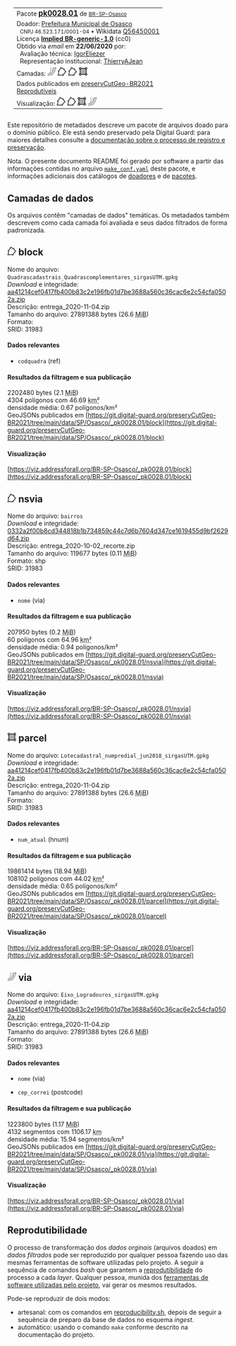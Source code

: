 <aside>
<table align="right" style="padding: 1em">
<tr><td>Pacote <a target="_git" title="link canônico para o git deste pacote" href="https://git.digital-guard.org/preserv-BR/blob/main/data/SP/Osasco/_pk0028.01"><big><b>pk0028.01</b></big></a> de <small><a target="_afacodes" title="Jurisdição" href="https://afa.codes/BR-SP-Osasco">BR-SP-Osasco</a></small>
</td></tr>
<tr><td>
Doador: <a rel="external" target="_doador" href="http://www.osasco.sp.gov.br/home">Prefeitura Municipal de Osasco</a>
<br/>&nbsp; <small>CNPJ 46.523.171/0001-04</small> • Wikidata <a rel="external" target="_doador" title="link descritor Wikidata do doador" href="https://www.wikidata.org/wiki/Q56450001">Q56450001</a></small><br/>
Licença <a rel="external" target="_doador" href="https://git.digital-guard.org/licenses/blob/master/reports/implied-br-generic-v1.md"><b>Implied BR-generic-1.0</b></a> (cc0)<br/>
Obtido via <i>email</i> em <b>22/06/2020</b> por:
<br/>&nbsp; Avaliação técnica: <a rel="external" target="_gitPerson" title="usuário Git" href="https://github.com/IgorEliezer">IgorEliezer</a>
<br/>&nbsp; Representação institucional: <a rel="external" target="_gitPerson" title="usuário Git" href="https://github.com/ThierryAJean">ThierryAJean</a><br/>
</td></tr>
<tr><td>Camadas: <a title="via" href="#-via"><img src="https://raw.githubusercontent.com/digital-guard/preserv/main/docs/assets/layerIcon-via.png" alt="via" width="20"/></a> <a title="block" href="#-block"><img src="https://raw.githubusercontent.com/digital-guard/preserv/main/docs/assets/layerIcon-block.png" alt="block" width="20"/></a> <a title="nsvia" href="#-nsvia"><img src="https://raw.githubusercontent.com/digital-guard/preserv/main/docs/assets/layerIcon-nsvia.png" alt="nsvia" width="20"/></a> <a title="parcel" href="#-parcel"><img src="https://raw.githubusercontent.com/digital-guard/preserv/main/docs/assets/layerIcon-parcel.png" alt="parcel" width="20"/></a> </td></tr>
<tr><td>Dados publicados em <a href="https://git.digital-guard.org/preservCutGeo-BR2021/tree/main/data/SP/Osasco/_pk0028.01">preservCutGeo-BR2021</a><br/><a href="#reprodutibilidade">Reprodutíveis</a></td></tr>
<tr><td>Visualização: <a title="block" href="https://viz.addressforall.org/BR-SP-Osasco/_pk0028.01/block"><img src="https://raw.githubusercontent.com/digital-guard/preserv/main/docs/assets/layerIcon-block.png" alt="block" width="20"/></a> <a title="nsvia" href="https://viz.addressforall.org/BR-SP-Osasco/_pk0028.01/nsvia"><img src="https://raw.githubusercontent.com/digital-guard/preserv/main/docs/assets/layerIcon-nsvia.png" alt="nsvia" width="20"/></a> <a title="parcel" href="https://viz.addressforall.org/BR-SP-Osasco/_pk0028.01/parcel"><img src="https://raw.githubusercontent.com/digital-guard/preserv/main/docs/assets/layerIcon-parcel.png" alt="parcel" width="20"/></a> <a title="via" href="https://viz.addressforall.org/BR-SP-Osasco/_pk0028.01/via"><img src="https://raw.githubusercontent.com/digital-guard/preserv/main/docs/assets/layerIcon-via.png" alt="via" width="20"/></a> </td></tr>
</table>
</aside>

<section>

Este repositório de metadados descreve um pacote de arquivos doado para o domínio público. Ele está sendo preservado pela Digital Guard: para maiores detalhes consulte a [documentação sobre o processo de registro e preservação](https://wiki.addressforall.org/doc/Documentação_Digital-guard).

Nota. O presente documento README foi gerado por software a partir das informações contidas no arquivo [`make_conf.yaml`](https://git.digital-guard.org/preserv-BR/blob/main/data/SP/Osasco/_pk0028.01/make_conf.yaml) deste pacote, e informações adicionais dos catálogos de [doadores](https://git.digital-guard.org/preserv-BR/blob/main/data/donor.csv) e de [pacotes](https://git.digital-guard.org/preserv-BR/blob/main/data/donatedPack.csv).

# Camadas de dados

Os arquivos contêm "camadas de dados" temáticas. Os metadados também descrevem como cada camada foi avaliada e seus dados filtrados de forma padronizada.

## <img src="https://raw.githubusercontent.com/digital-guard/preserv/main/docs/assets/layerIcon-block.png" alt="block" width="20"/> block

Nome do arquivo: `Quadrascadastrais_Quadrascomplementares_sirgasUTM.gpkg`<br/>*Download* e integridade: [aa41214cef0417fb400b83c2e196fb01d7be3688a560c36cac6e2c54cfa0502a.zip](http://dl.digital-guard.org/aa41214cef0417fb400b83c2e196fb01d7be3688a560c36cac6e2c54cfa0502a.zip)<br/>Descrição: entrega_2020-11-04.zip<br/>Tamanho do arquivo: 27891388 bytes (26.6 <abbr title="mebibyte">MiB</abbr>)<br/>Formato: <br/>SRID: 31983

#### Dados relevantes
* `codquadra` (ref)

#### Resultados da filtragem e sua publicação
2202480 bytes (2.1 <abbr title="mebibyte">MiB</abbr>)<br/>4304 polígonos com 46.69 <abbr title="quilômetros quadrados">km²</abbr><br/>densidade média: 0.67 polígonos/km²<br/>GeoJSONs publicados em [https://git.digital-guard.org/preservCutGeo-BR2021/tree/main/data/SP/Osasco/_pk0028.01/block](https://git.digital-guard.org/preservCutGeo-BR2021/tree/main/data/SP/Osasco/_pk0028.01/block)

#### Visualização
[https://viz.addressforall.org/BR-SP-Osasco/_pk0028.01/block](https://viz.addressforall.org/BR-SP-Osasco/_pk0028.01/block)
## <img src="https://raw.githubusercontent.com/digital-guard/preserv/main/docs/assets/layerIcon-nsvia.png" alt="nsvia" width="20"/> nsvia

Nome do arquivo: `bairros`<br/>*Download* e integridade: [0332a2f00b8cd344818b1b734859c44c7d6b7604d347ce1619455d9bf2629d64.zip](http://dl.digital-guard.org/0332a2f00b8cd344818b1b734859c44c7d6b7604d347ce1619455d9bf2629d64.zip)<br/>Descrição: entrega_2020-10-02_recorte.zip<br/>Tamanho do arquivo: 119677 bytes (0.11 <abbr title="mebibyte">MiB</abbr>)<br/>Formato: shp<br/>SRID: 31983

#### Dados relevantes
* `nome` (via)

#### Resultados da filtragem e sua publicação
207950 bytes (0.2 <abbr title="mebibyte">MiB</abbr>)<br/>60 polígonos com 64.96 <abbr title="quilômetros quadrados">km²</abbr><br/>densidade média: 0.94 polígonos/km²<br/>GeoJSONs publicados em [https://git.digital-guard.org/preservCutGeo-BR2021/tree/main/data/SP/Osasco/_pk0028.01/nsvia](https://git.digital-guard.org/preservCutGeo-BR2021/tree/main/data/SP/Osasco/_pk0028.01/nsvia)

#### Visualização
[https://viz.addressforall.org/BR-SP-Osasco/_pk0028.01/nsvia](https://viz.addressforall.org/BR-SP-Osasco/_pk0028.01/nsvia)
## <img src="https://raw.githubusercontent.com/digital-guard/preserv/main/docs/assets/layerIcon-parcel.png" alt="parcel" width="20"/> parcel

Nome do arquivo: `Lotecadastral_numpredial_jun2018_sirgasUTM.gpkg`<br/>*Download* e integridade: [aa41214cef0417fb400b83c2e196fb01d7be3688a560c36cac6e2c54cfa0502a.zip](http://dl.digital-guard.org/aa41214cef0417fb400b83c2e196fb01d7be3688a560c36cac6e2c54cfa0502a.zip)<br/>Descrição: entrega_2020-11-04.zip<br/>Tamanho do arquivo: 27891388 bytes (26.6 <abbr title="mebibyte">MiB</abbr>)<br/>Formato: <br/>SRID: 31983

#### Dados relevantes
* `num_atual` (hnum)

#### Resultados da filtragem e sua publicação
19861414 bytes (18.94 <abbr title="mebibyte">MiB</abbr>)<br/>108102 polígonos com 44.02 <abbr title="quilômetros quadrados">km²</abbr><br/>densidade média: 0.65 polígonos/km²<br/>GeoJSONs publicados em [https://git.digital-guard.org/preservCutGeo-BR2021/tree/main/data/SP/Osasco/_pk0028.01/parcel](https://git.digital-guard.org/preservCutGeo-BR2021/tree/main/data/SP/Osasco/_pk0028.01/parcel)

#### Visualização
[https://viz.addressforall.org/BR-SP-Osasco/_pk0028.01/parcel](https://viz.addressforall.org/BR-SP-Osasco/_pk0028.01/parcel)
## <img src="https://raw.githubusercontent.com/digital-guard/preserv/main/docs/assets/layerIcon-via.png" alt="via" width="20"/> via

Nome do arquivo: `Eixo_Logradouros_sirgasUTM.gpkg`<br/>*Download* e integridade: [aa41214cef0417fb400b83c2e196fb01d7be3688a560c36cac6e2c54cfa0502a.zip](http://dl.digital-guard.org/aa41214cef0417fb400b83c2e196fb01d7be3688a560c36cac6e2c54cfa0502a.zip)<br/>Descrição: entrega_2020-11-04.zip<br/>Tamanho do arquivo: 27891388 bytes (26.6 <abbr title="mebibyte">MiB</abbr>)<br/>Formato: <br/>SRID: 31983

#### Dados relevantes
* `nome` (via)

* `cep_correi` (postcode)

#### Resultados da filtragem e sua publicação
1223800 bytes (1.17 <abbr title="mebibyte">MiB</abbr>)<br/>4132 segmentos com 1106.17 <abbr title="quilômetros">km</abbr><br/>densidade média: 15.94 segmentos/km²<br/>GeoJSONs publicados em [https://git.digital-guard.org/preservCutGeo-BR2021/tree/main/data/SP/Osasco/_pk0028.01/via](https://git.digital-guard.org/preservCutGeo-BR2021/tree/main/data/SP/Osasco/_pk0028.01/via)

#### Visualização
[https://viz.addressforall.org/BR-SP-Osasco/_pk0028.01/via](https://viz.addressforall.org/BR-SP-Osasco/_pk0028.01/via)

</section>
<section>

# Reprodutibilidade

O processo de transformação dos *dados orginais* (arquivos doados) em *dados filtrados* pode ser reproduzido por qualquer pessoa fazendo uso das mesmas ferramentas de software utilizadas pelo projeto. A seguir a sequência de comandos *bash* que garantem a [reprodutibilidade](https://en.wikipedia.org/wiki/Reproducibility) do processo a cada *layer*. Qualquer pessoa, munida dos [ferramentas de software utilizadas pelo projeto](https://git.AddressForAll.org/suporte/blob/master/docs/pt/infra.md#ambientes-e-ferramentas-de-uso-geral), vai gerar os mesmos resultados.

Pode-se reproduzir de dois modos:
* artesanal: com os comandos em [reproducibility.sh](https://git.digital-guard.org/preserv-BR/blob/main/data/SP/Osasco/_pk0028.01/reproducibility.sh), depois de seguir a sequência de preparo da base de dados no esquema *ingest*.
* automático: usando o comando `make` conforme descrito na documentação do projeto.

</section>

